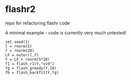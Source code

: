 # flashr2
repo for refactoring flashr code

A minimal example - code is currently very much untested!
```
set.seed(1)
l = rnorm(5)
f = rnorm(20)
LF = outer(l,f)
Y = LF + rnorm(5*20)
f1 = flash_r1(Y,"svd")
fg = flash_greedy(Y,10)
fb = flash_backfit(Y,fg)
```
